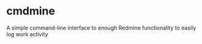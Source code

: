 # cmdmine
A simple command-line interface to enough Redmine functionality to easily log work activity
